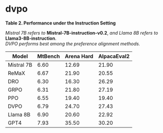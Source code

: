 # dvpo

**Table 2. Performance under the Instruction Setting**

*Mistral 7B refers to* **Mistral-7B-instruction-v0.2**, *and Llama 8B refers to* **Llama3-8B-instruction**.  
*DVPO performs best among the preference alignment methods.*

| Model      | MtBench | Arena Hard | AlpacaEval2 |
|------------|---------|------------|-------------|
| Mistral 7B | 6.60    | 12.69      | 21.90       |
| ReMaX      | 6.67    | 21.90      | 20.55       |
| DRO        | 6.30    | 16.30      | 26.29       |
| GRPO       | 6.31    | 21.80      | 27.19       |
| PPO        | 6.55    | 19.40      | 19.40       |
| DVPO       | 6.79    | 24.70      | 27.43       |
| Llama 8B   | 6.90    | 20.60      | 22.92       |
| GPT4       | 7.93    | 35.50      | 30.20       |
